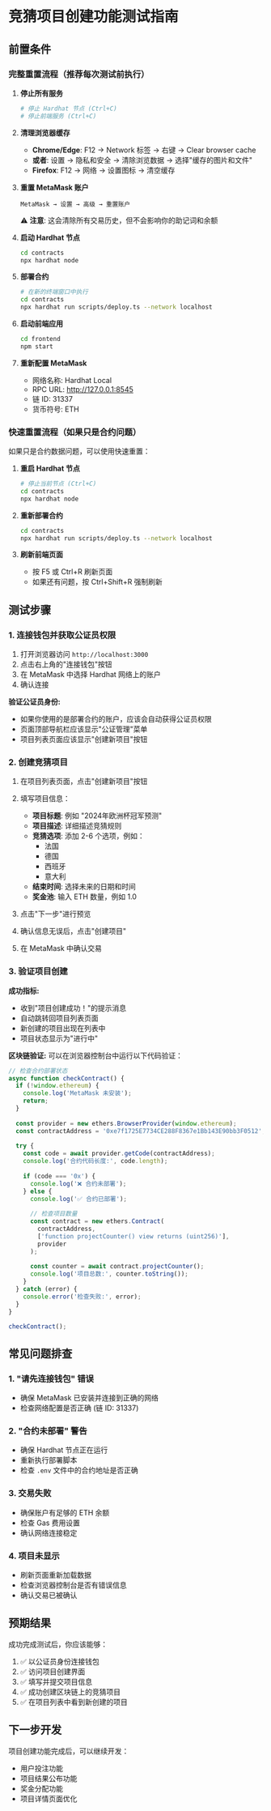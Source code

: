# 竞猜项目创建功能测试指南

## 前置条件

### 完整重置流程（推荐每次测试前执行）

1. **停止所有服务**
   ```bash
   # 停止 Hardhat 节点 (Ctrl+C)
   # 停止前端服务 (Ctrl+C)
   ```

2. **清理浏览器缓存**
   - **Chrome/Edge**: F12 → Network 标签 → 右键 → Clear browser cache
   - **或者**: 设置 → 隐私和安全 → 清除浏览数据 → 选择"缓存的图片和文件"
   - **Firefox**: F12 → 网络 → 设置图标 → 清空缓存

3. **重置 MetaMask 账户**
   ```
   MetaMask → 设置 → 高级 → 重置账户
   ```
   ⚠️ **注意**: 这会清除所有交易历史，但不会影响你的助记词和余额

4. **启动 Hardhat 节点**
   ```bash
   cd contracts
   npx hardhat node
   ```

5. **部署合约**
   ```bash
   # 在新的终端窗口中执行
   cd contracts
   npx hardhat run scripts/deploy.ts --network localhost
   ```

6. **启动前端应用**
   ```bash
   cd frontend
   npm start
   ```

7. **重新配置 MetaMask**
   - 网络名称: Hardhat Local
   - RPC URL: http://127.0.0.1:8545
   - 链 ID: 31337
   - 货币符号: ETH

### 快速重置流程（如果只是合约问题）

如果只是合约数据问题，可以使用快速重置：

1. **重启 Hardhat 节点**
   ```bash
   # 停止当前节点 (Ctrl+C)
   cd contracts
   npx hardhat node
   ```

2. **重新部署合约**
   ```bash
   cd contracts
   npx hardhat run scripts/deploy.ts --network localhost
   ```

3. **刷新前端页面**
   - 按 F5 或 Ctrl+R 刷新页面
   - 如果还有问题，按 Ctrl+Shift+R 强制刷新

## 测试步骤

### 1. 连接钱包并获取公证员权限

1. 打开浏览器访问 `http://localhost:3000`
2. 点击右上角的"连接钱包"按钮
3. 在 MetaMask 中选择 Hardhat 网络上的账户
4. 确认连接

**验证公证员身份:**
- 如果你使用的是部署合约的账户，应该会自动获得公证员权限
- 页面顶部导航栏应该显示"公证管理"菜单
- 项目列表页面应该显示"创建新项目"按钮

### 2. 创建竞猜项目

1. 在项目列表页面，点击"创建新项目"按钮
2. 填写项目信息：
   - **项目标题**: 例如 "2024年欧洲杯冠军预测"
   - **项目描述**: 详细描述竞猜规则
   - **竞猜选项**: 添加 2-6 个选项，例如：
     - 法国
     - 德国
     - 西班牙
     - 意大利
   - **结束时间**: 选择未来的日期和时间
   - **奖金池**: 输入 ETH 数量，例如 1.0

3. 点击"下一步"进行预览
4. 确认信息无误后，点击"创建项目"
5. 在 MetaMask 中确认交易

### 3. 验证项目创建

**成功指标:**
- 收到"项目创建成功！"的提示消息
- 自动跳转回项目列表页面
- 新创建的项目出现在列表中
- 项目状态显示为"进行中"

**区块链验证:**
可以在浏览器控制台中运行以下代码验证：

```javascript
// 检查合约部署状态
async function checkContract() {
  if (!window.ethereum) {
    console.log('MetaMask 未安装');
    return;
  }
  
  const provider = new ethers.BrowserProvider(window.ethereum);
  const contractAddress = '0xe7f1725E7734CE288F8367e1Bb143E90bb3F0512'; // EasyBet 合约地址
  
  try {
    const code = await provider.getCode(contractAddress);
    console.log('合约代码长度:', code.length);
    
    if (code === '0x') {
      console.log('❌ 合约未部署');
    } else {
      console.log('✅ 合约已部署');
      
      // 检查项目数量
      const contract = new ethers.Contract(
        contractAddress,
        ['function projectCounter() view returns (uint256)'],
        provider
      );
      
      const counter = await contract.projectCounter();
      console.log('项目总数:', counter.toString());
    }
  } catch (error) {
    console.error('检查失败:', error);
  }
}

checkContract();
```

## 常见问题排查

### 1. "请先连接钱包" 错误
- 确保 MetaMask 已安装并连接到正确的网络
- 检查网络配置是否正确 (链 ID: 31337)

### 2. "合约未部署" 警告
- 确保 Hardhat 节点正在运行
- 重新执行部署脚本
- 检查 `.env` 文件中的合约地址是否正确

### 3. 交易失败
- 确保账户有足够的 ETH 余额
- 检查 Gas 费用设置
- 确认网络连接稳定

### 4. 项目未显示
- 刷新页面重新加载数据
- 检查浏览器控制台是否有错误信息
- 确认交易已被确认

## 预期结果

成功完成测试后，你应该能够：

1. ✅ 以公证员身份连接钱包
2. ✅ 访问项目创建界面
3. ✅ 填写并提交项目信息
4. ✅ 成功创建区块链上的竞猜项目
5. ✅ 在项目列表中看到新创建的项目

## 下一步开发

项目创建功能完成后，可以继续开发：
- 用户投注功能
- 项目结果公布功能
- 奖金分配功能
- 项目详情页面优化